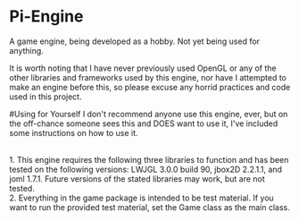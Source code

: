 # Pi-Engine
A game engine, being developed as a hobby. Not yet being used for anything.

It is worth noting that I have never previously used OpenGL or any of the other libraries and frameworks used by this engine, nor have I attempted to make an engine before this, so please excuse any horrid practices and code used in this project. 

#Using for Yourself
I don't recommend anyone use this engine, ever, but on the off-chance someone sees this and DOES want to use it,  I've included some instructions on how to use it.

<br> 1. This engine requires the following three libraries to function and has been tested on the following versions: LWJGL 3.0.0 build 90, jbox2D 2.2.1.1, and joml 1.7.1. Future versions of the stated libraries may work, but are not tested.
<br> 2. Everything in the game package is intended to be test material. If you want to run the provided test material, set the Game class as the main class.
